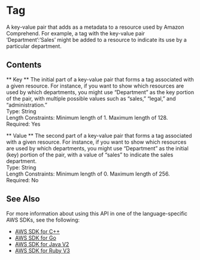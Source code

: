 # Tag<a name="API_Tag"></a>

A key\-value pair that adds as a metadata to a resource used by Amazon Comprehend\. For example, a tag with the key\-value pair ‘Department’:’Sales’ might be added to a resource to indicate its use by a particular department\. 

## Contents<a name="API_Tag_Contents"></a>

 ** Key **   <a name="comprehend-Type-Tag-Key"></a>
The initial part of a key\-value pair that forms a tag associated with a given resource\. For instance, if you want to show which resources are used by which departments, you might use “Department” as the key portion of the pair, with multiple possible values such as “sales,” “legal,” and “administration\.”   
Type: String  
Length Constraints: Minimum length of 1\. Maximum length of 128\.  
Required: Yes

 ** Value **   <a name="comprehend-Type-Tag-Value"></a>
 The second part of a key\-value pair that forms a tag associated with a given resource\. For instance, if you want to show which resources are used by which departments, you might use “Department” as the initial \(key\) portion of the pair, with a value of “sales” to indicate the sales department\.   
Type: String  
Length Constraints: Minimum length of 0\. Maximum length of 256\.  
Required: No

## See Also<a name="API_Tag_SeeAlso"></a>

For more information about using this API in one of the language\-specific AWS SDKs, see the following:
+  [ AWS SDK for C\+\+](https://docs.aws.amazon.com/goto/SdkForCpp/comprehend-2017-11-27/Tag) 
+  [ AWS SDK for Go](https://docs.aws.amazon.com/goto/SdkForGoV1/comprehend-2017-11-27/Tag) 
+  [ AWS SDK for Java V2](https://docs.aws.amazon.com/goto/SdkForJavaV2/comprehend-2017-11-27/Tag) 
+  [ AWS SDK for Ruby V3](https://docs.aws.amazon.com/goto/SdkForRubyV3/comprehend-2017-11-27/Tag) 